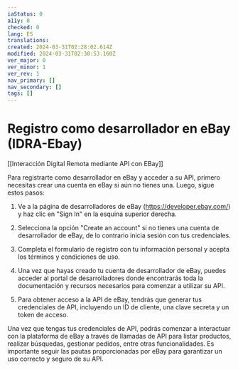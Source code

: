 ```yaml
---
iaStatus: 0
a11y: 0
checked: 0
lang: ES
translations: 
created: 2024-03-31T02:28:02.614Z
modified: 2024-03-31T02:30:53.160Z
ver_major: 0
ver_minor: 1
ver_rev: 1
nav_primary: []
nav_secondary: []
tags: []
---
```

# Registro como desarrollador en eBay (IDRA-Ebay)

[[Interacción Digital Remota mediante API con EBay]]

Para registrarte como desarrollador en eBay y acceder a su API, primero necesitas crear una cuenta en eBay si aún no tienes una. Luego, sigue estos pasos:

1. Ve a la página de desarrolladores de eBay (https://developer.ebay.com/) y haz clic en "Sign In" en la esquina superior derecha.

2. Selecciona la opción "Create an account" si no tienes una cuenta de desarrollador de eBay, de lo contrario inicia sesión con tus credenciales.

3. Completa el formulario de registro con tu información personal y acepta los términos y condiciones de uso.

4. Una vez que hayas creado tu cuenta de desarrollador de eBay, puedes acceder al portal de desarrolladores donde encontrarás toda la documentación y recursos necesarios para comenzar a utilizar su API.

5. Para obtener acceso a la API de eBay, tendrás que generar tus credenciales de API, incluyendo un ID de cliente, una clave secreta y un token de acceso.

Una vez que tengas tus credenciales de API, podrás comenzar a interactuar con la plataforma de eBay a través de llamadas de API para listar productos, realizar búsquedas, gestionar pedidos, entre otras funcionalidades. Es importante seguir las pautas proporcionadas por eBay para garantizar un uso correcto y seguro de su API.
